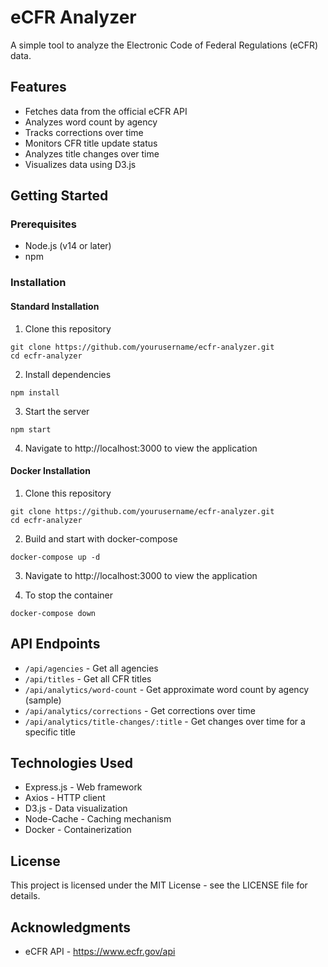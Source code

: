 # eCFR Analyzer

A simple tool to analyze the Electronic Code of Federal Regulations (eCFR) data.

## Features

- Fetches data from the official eCFR API
- Analyzes word count by agency
- Tracks corrections over time
- Monitors CFR title update status
- Analyzes title changes over time
- Visualizes data using D3.js

## Getting Started

### Prerequisites

- Node.js (v14 or later)
- npm

### Installation

#### Standard Installation

1. Clone this repository
```
git clone https://github.com/yourusername/ecfr-analyzer.git
cd ecfr-analyzer
```

2. Install dependencies
```
npm install
```

3. Start the server
```
npm start
```

4. Navigate to http://localhost:3000 to view the application

#### Docker Installation

1. Clone this repository
```
git clone https://github.com/yourusername/ecfr-analyzer.git
cd ecfr-analyzer
```

2. Build and start with docker-compose
```
docker-compose up -d
```

3. Navigate to http://localhost:3000 to view the application

4. To stop the container
```
docker-compose down
```

## API Endpoints

- `/api/agencies` - Get all agencies
- `/api/titles` - Get all CFR titles
- `/api/analytics/word-count` - Get approximate word count by agency (sample)
- `/api/analytics/corrections` - Get corrections over time
- `/api/analytics/title-changes/:title` - Get changes over time for a specific title

## Technologies Used

- Express.js - Web framework
- Axios - HTTP client
- D3.js - Data visualization
- Node-Cache - Caching mechanism
- Docker - Containerization

## License

This project is licensed under the MIT License - see the LICENSE file for details.

## Acknowledgments

- eCFR API - https://www.ecfr.gov/api 
